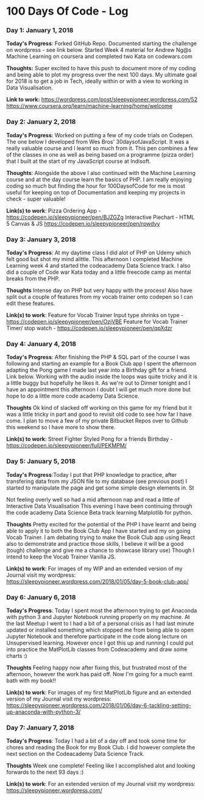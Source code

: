 # 100 Days Of Code - Log

### Day 1: January 1, 2018 

**Today's Progress**: Forked GitHub Repo. Documented starting the challenge on wordpress - see link below. Started Week 4 material for Andrew Ng@s Machine Learning on coursera and completed two Kata on codewars.com

**Thoughts:** Super excited to have this push to document more of my coding and being able to plot my progress over the next 100 days. My ultimate goal for 2018 is to get a job in Tech, ideally within or with a view to working in Data Visualisation.

**Link to work:** https://wordpress.com/post/sleepypioneer.wordpress.com/52
https://www.coursera.org/learn/machine-learning/home/welcome


### Day 2: January 2, 2018 

**Today's Progress**: Worked on putting a few of my code trials on Codepen. The one below I developed from Wes Bros' 30daysofJavaScript. It was a really valuable course and I learnt so much from it. This pen combines a few of the classes in one as well as being based on a programme (pizza order) that I built at the start of my JavaScript course at Indisoft.

**Thoughts**: Alongside the above I also continued with the Machine Learning course and at the day course learn the basics of PHP. I am really enjoying coding so much but finding the hour for 100DaysofCode for me is most useful for keeping on top of Documentation and keeping my projects in check - super valuable!

**Link(s) to work**: Pizza Ordering App - https://codepen.io/sleepypioneer/pen/BJZGZg
                     Interactive Piechart - HTML 5 Canvas & JS https://codepen.io/sleepypioneer/pen/rpwdyy


### Day 3: January 3, 2018 

**Today's Progress**: At my daytime class I did alot of PHP on Udemy which felt good but shot my mind alittle. This afternoon I completed Machine Learning week 4 and started the codeacademy Data Science track. I also did a couple of Code war Kata today and a little freecode camp as mental breaks from the PHP.

**Thoughts** Intense day on PHP but very happy with the process! Also have split out a couple of features from my vocab trainer onto codepen so I can edit these features. 


**Link(s) to work**:  Feature for Vocab Trainer Input type shrinks on type - https://codepen.io/sleepypioneer/pen/OzjVBE
                      Feature for Vocab Trainer Timer/ stop watch - https://codepen.io/sleepypioneer/pen/qpXdzr


### Day 4: January 4, 2018 

**Today's Progress**: After finishing the PHP & SQL part of the course I was following and starting an example for a Book Club app I spent the afternoon adapting the Pong game I made last year into a Birthday gift for a friend. Link below. Working with the audio inside the loops was quite tricky and it is a little buggy but hopefully he likes it. As we're out to Dinner tonight and I have an appointment this afternoon I doubt I will get much more done but hope to do a little more code academy Data Science.

**Thoughts** Ok kind of slacked off working on this game for my friend but it was a little tricky in part and good to revisit old code to see how far I have come. I plan to move a few of my private Bitbucket Repos over to Github this weekend so I have more to show there.


**Link(s) to work**:  Street Fighter Styled Pong for a friends Birthday - https://codepen.io/sleepypioneer/full/PEKMPM/


### Day 5: January 5, 2018 

**Today's Progress**:Today I put that PHP knowledge to practice, after transfering data from my JSON file to my database (see previous post) I started to manipulate the page and get some simple design elements in. St

Not feeling overly well so had a mid afternoon nap and read a little of Interactive Data Visualisation This evening I have been continuing through the code academy Data Science Beta track learning Matplotlib for python. 

**Thoughts** Pretty excited for the potential of the PHP I have learnt and being able to apply it to both the Book Club App I have started and my on going Vocab Trainer. I am debating trying to make the Book Club app using React also to demonstrate and practice those skills, I believe it will be a good (tough) challenge and give me a chance to showcase library use) Though I intend to keep the Vocab Trainer Vanilla JS.


**Link(s) to work**:  For images of my WIP and an extended version of my Journal visit my wordpress: https://sleepypioneer.wordpress.com/2018/01/05/day-5-book-club-app/
         
         
### Day 6: January 6, 2018 

**Today's Progress**: Today I spent most the afternoon trying to get Anaconda with python 3 and Jupyter Notebook running properly on my machine. At the last Meetup I went to I had a bit of a personal crisis as I had last minute updated or installed something which stopped me from being able to open Jupyter Notebook and therefore participate in the code along lecture on Unsupervised learning. However once I got this up and running I could put into practice the MatPlotLib classes from Codeacademy and draw some charts :)

**Thoughts** Feeling happy now after fixing this, but frustrated most of the afternoon, however the work has paid off. Now I'm going for a much earnt bath with my book!!


**Link(s) to work**:  For images of my first MatPlotLib figure and an extended version of my Journal visit my wordpress:                
https://sleepypioneer.wordpress.com/2018/01/06/day-6-tackling-setting-up-anaconda-with-python-3/


### Day 7: January 7, 2018 

**Today's Progress**: Today I had a bit of a day off and took some time for chores and reading the Book for my Book Club. I did however complete the next section on the Codeacademy Data Science Track. 

**Thoughts** Week one complete! Feeling like I accomplished alot and looking forwards to the next 93 days :)


**Link(s) to work**:  For an extended version of my Journal visit my wordpress:                
https://sleepypioneer.wordpress.com/
